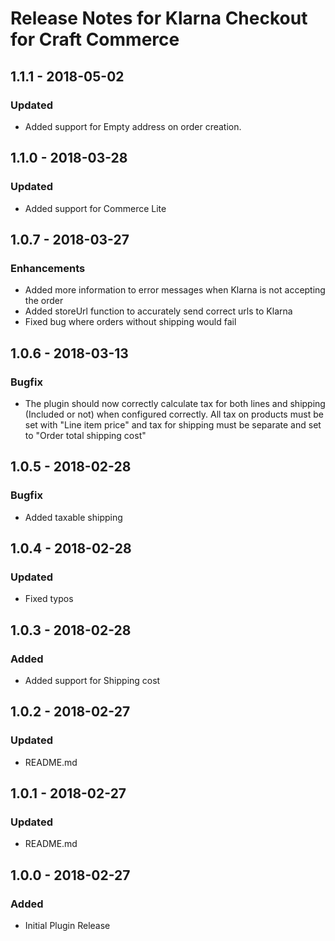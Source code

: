# Release Notes for Klarna Checkout for Craft Commerce

## 1.1.1 - 2018-05-02

### Updated
- Added support for Empty address on order creation.

## 1.1.0 - 2018-03-28

### Updated
- Added support for Commerce Lite

## 1.0.7 - 2018-03-27

### Enhancements
- Added more information to error messages when Klarna is not accepting the order
- Added storeUrl function to accurately send correct urls to Klarna
- Fixed bug where orders without shipping would fail

## 1.0.6 - 2018-03-13

### Bugfix
- The plugin should now correctly calculate tax for both lines and shipping (Included or not) when configured correctly. All tax on products must be set with "Line item price" and tax for shipping must be separate and set to "Order total shipping cost"

## 1.0.5 - 2018-02-28

### Bugfix
- Added taxable shipping

## 1.0.4 - 2018-02-28

### Updated
- Fixed typos

## 1.0.3 - 2018-02-28

### Added
- Added support for Shipping cost

## 1.0.2 - 2018-02-27

### Updated
- README.md

## 1.0.1 - 2018-02-27

### Updated
- README.md

## 1.0.0 - 2018-02-27

### Added
- Initial Plugin Release
